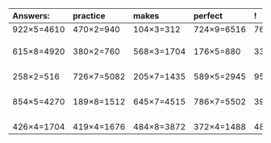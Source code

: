 | Answers: | practice | makes | perfect | ! |
| :--- | :--- | :--- | :--- | :--- |
| 922×5=4610 | 470×2=940 | 104×3=312 | 724×9=6516 | 761×7=5327 | 
|   |   |   |   |   | 
|   |   |   |   |   | 
|   |   |   |   |   | 
| 615×8=4920 | 380×2=760 | 568×3=1704 | 176×5=880 | 339×5=1695 | 
|   |   |   |   |   | 
|   |   |   |   |   | 
|   |   |   |   |   | 
|   |   |   |   |   | 
| 258×2=516 | 726×7=5082 | 205×7=1435 | 589×5=2945 | 959×3=2877 | 
|   |   |   |   |   | 
|   |   |   |   |   | 
|   |   |   |   |   | 
|   |   |   |   |   | 
| 854×5=4270 | 189×8=1512 | 645×7=4515 | 786×7=5502 | 395×5=1975 | 
|   |   |   |   |   | 
|   |   |   |   |   | 
|   |   |   |   |   | 
|   |   |   |   |   | 
| 426×4=1704 | 419×4=1676 | 484×8=3872 | 372×4=1488 | 487×4=1948 | 
